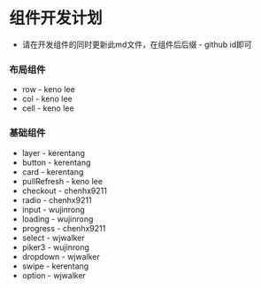 # 组件开发计划
  * 请在开发组件的同时更新此md文件，在组件后后缀 - github id即可

### 布局组件
  * row - keno lee
  * col - keno lee
  * cell - keno lee

### 基础组件
  * layer - kerentang
  * button - kerentang
  * card - kerentang
  * pullRefresh - keno lee
  * checkout - chenhx9211
  * radio - chenhx9211
  * input - wujinrong
  * loading - wujinrong
  * progress - chenhx9211
  * select - wjwalker
  * piker3 - wujinrong
  * dropdown - wjwalker
  * swipe - kerentang
  * option - wjwalker